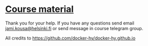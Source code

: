 # [Course material](https://docker-hy.github.io)

Thank you for your help. If you have any questions send email jami.kousa@helsinki.fi or send message in course telegram group.


All credits to https://github.com/docker-hy/docker-hy.github.io 
